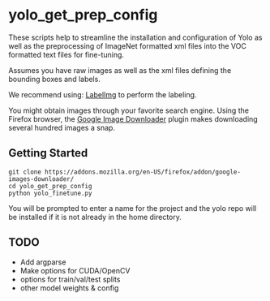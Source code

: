 # yolo_get_prep_config
These scripts help to streamline the installation and configuration of Yolo as well as the preprocessing of ImageNet formatted xml files into the VOC formatted text files for fine-tuning.

Assumes you have raw images as well as the xml files defining the bounding boxes and labels.

We recommend using: [LabelImg](https://github.com/tzutalin/labelImg) to perform the labeling.

You might obtain images through your favorite search engine. Using the Firefox browser, the [Google Image Downloader](https://addons.mozilla.org/en-US/firefox/addon/google-images-downloader/) plugin makes downloading several hundred images a snap.

## Getting Started
```
git clone https://addons.mozilla.org/en-US/firefox/addon/google-images-downloader/
cd yolo_get_prep_config
python yolo_finetune.py
```
You will be prompted to enter a name for the project and the yolo repo will be installed if it is not already in the home directory.

## TODO
* Add argparse
* Make options for CUDA/OpenCV
* options for train/val/test splits
* other model weights & config


